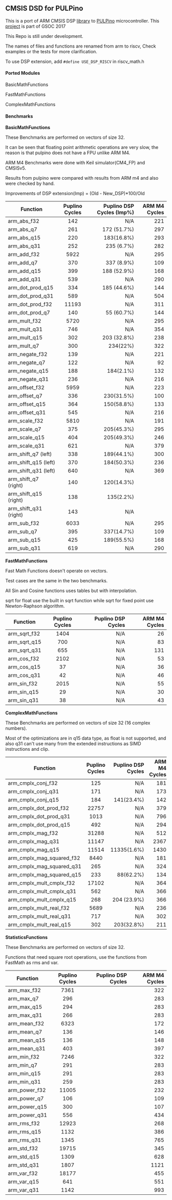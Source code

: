 ## CMSIS DSD for PULPino
This is a port of ARM CMSIS DSP [library](http://www.keil.com/pack/doc/CMSIS/DSP/html/index.html) to [PULPino](https://github.com/pulp-platform/pulpino) microcontroller.
This [project](https://summerofcode.withgoogle.com/projects/?sp-search=Mostafa#5599084384616448) is part of GSOC 2017 

This Repo is still under development.

The names of files and functions are renamed from arm to riscv, Check  examples or the tests for more clarification.

To use DSP extension, add `#define USE_DSP_RISCV` in riscv_math.h


#### Ported Modules
BasicMathFunctions

FastMathFunctions

ComplexMathFunctions
#### Benchmarks
**BasicMathFunctions**

These Benchmarks are performed on vectors of size 32.

It can be seen that floating point arithmetic operations are very slow, the reason is that pulpino does not have a FPU unlike ARM M4.

ARM M4 Benchmarks were done with  Keil simulator(CM4_FP) and CMSISv5.

Results from pulpino were compared with results from ARM m4 and also were checked by hand.

Improvements of DSP extension(Imp) = (Old - New_DSP)*100/Old


| Function        | Puplino Cycles           | Puplino DSP Cycles (Imp%)|  ARM M4 Cycles|
| ------------- |:-------------:| -----:| -----:|
| arm_abs_f32      | 142 | N/A| 221| 
| arm_abs_q7      | 261 |  172 (51.7%)| 297| 
| arm_abs_q15      | 220  |  183(16.8%)| 293| 
| arm_abs_q31      | 252  |  235 (6.7%)| 282| 
| arm_add_f32      | 5922  | N/A | 295| 
| arm_add_q7      | 370 | 337 (8.9%)| 109| 
| arm_add_q15      | 399 | 188 (52.9%)| 168| 
| arm_add_q31      | 539 | N/A | 290| 
| arm_dot_prod_q15      | 334 |185 (44.6%)  |144 | 
| arm_dot_prod_q31      | 589 |  N/A|504 | 
| arm_dot_prod_f32      | 11193 | N/A | 311| 
| arm_dot_prod_q7      | 140 | 55 (60.7%) | 144| 
| arm_mult_f32      | 5720 | N/A | 295| 
| arm_mult_q31      | 746 |  N/A| 354| 
| arm_mult_q15      | 302 | 203 (32.8%)| 238| 
| arm_mult_q7      | 300 | 234(22%) | 322 | 
| arm_negate_f32      | 139 | N/A | 221| 
| arm_negate_q7      | 122  |  N/A| 92| 
| arm_negate_q15      | 188  |  184(2.1%)| 132| 
| arm_negate_q31      | 236  | N/A | 216| 
| arm_offset_f32      | 5959 |  N/A| 223| 
| arm_offset_q7      | 336 | 230(31.5%)| 100| 
| arm_offset_q15      | 364 | 150(58.8%) | 133| 
| arm_offset_q31      | 545 | N/A | 216| 
| arm_scale_f32      | 5810 | N/A | 191| 
| arm_scale_q7      | 375 | 205(45.3%) | 295| 
| arm_scale_q15      | 404 | 205(49.3%) | 246| 
| arm_scale_q31      | 621 | N/A | 379| 
| arm_shift_q7 (left)     | 338 |  189(44.1%) |300 | 
| arm_shift_q15 (left)     | 370 |  184(50.3%) | 236| 
| arm_shift_q31 (left)      | 640|  N/A | 369| 
| arm_shift_q7 (right)      | 140 |  120(14.3%) | | 
| arm_shift_q15 (right)      | 138 |  135(2.2%)| | 
| arm_shift_q31 (right)      | 143|  N/A | | 
| arm_sub_f32      | 6033 | N/A |295 | 
| arm_sub_q7      | 395 |  337(14.7%)| 109| 
| arm_sub_q15      | 425 | 189(55.5%) | 168| 
| arm_sub_q31      | 619 | N/A | 290| 

**FastMathFunctions**

Fast Math Functions doesn't operate on vectors.

Test cases are the same in the two benchmarks.

All Sin and Cosine functions uses tables but with interpolation.

sqrt for float use the built in sqrt function while sqrt for fixed point use  Newton-Raphson algorithm.

| Function        | Puplino Cycles           | Puplino DSP  Cycles|  ARM M4 Cycles|
| ------------- |:-------------:| -----:| -----:|
| arm_sqrt_f32      | 1404 |N/A  | 26| 
| arm_sqrt_q15      | 700 |  N/A| 83| 
| arm_sqrt_q31      | 655 | N/A | 131| 
| arm_cos_f32      | 2102 |  N/A| 53| 
| arm_cos_q15      | 37|N/A  | 36| 
| arm_cos_q31      | 42 |  N/A| 46| 
| arm_sin_f32      | 2015 |  N/A| 55| 
| arm_sin_q15      | 29 |  N/A| 30| 
| arm_sin_q31      | 38 |  N/A| 43| 

**ComplexMathFunctions**

These Benchmarks are performed on vectors of size 32 (16 complex numbers).

Most of the optimizations are in q15 data type, as float is not supported, and also q31 can't use many from the extended instructions as SIMD instructions and clip.

| Function        | Puplino Cycles           | Puplino DSP  Cycles|  ARM M4 Cycles|
| ------------- |:-------------:| -----:| -----:|
| arm_cmplx_conj_f32      |  125|  N/A|181 | 
| arm_cmplx_conj_q31      |  171|  N/A| 173| 
| arm_cmplx_conj_q15      |  184|141(23.4%) | 142| 
| arm_cmplx_dot_prod_f32      | 22757| N/A |379 | 
| arm_cmplx_dot_prod_q31      | 1013| N/A| 796| 
| arm_cmplx_dot_prod_q15      | 492 |N/A  |294 | 
| arm_cmplx_mag_f32      |  31288| N/A | 512| 
| arm_cmplx_mag_q31      |  11147|  N/A| 2367| 
| arm_cmplx_mag_q15      |  11514| 11335(1.6%)| 1430| 
| arm_cmplx_mag_squared_f32      | 8440 |N/A |181 | 
| arm_cmplx_mag_squared_q31      | 265 |  N/A| 324| 
| arm_cmplx_mag_squared_q15      |  233| 88(62.2%)| 134| 
| arm_cmplx_mult_cmplx_f32      | 17102|  N/A| 364| 
| arm_cmplx_mult_cmplx_q31      |562 | N/A| 366| 
| arm_cmplx_mult_cmplx_q15      |  268|204 (23.9%)  | 366| 
| arm_cmplx_mult_real_f32      | 5689 |  N/A| 236| 
| arm_cmplx_mult_real_q31      |  717|  N/A| 302| 
| arm_cmplx_mult_real_q15      |  302| 203(32.8%) | 211| 

**StatisticsFunctions**

These Benchmarks are performed on vectors of size 32.

Functions that need square root operations, use the functions from FastMath as rms and var.

| Function        | Puplino Cycles           | Puplino DSP  Cycles|  ARM M4 Cycles|
| ------------- |:-------------:| -----:| -----:|
| arm_max_f32      | 7361 |  | 322| 
| arm_max_q7      |  296| | 283| 
| arm_max_q15       |  294|  |283 | 
| arm_max_q31        | 266 |  |283 | 
| arm_mean_f32       | 6323 |   |172 | 
| arm_mean_q7       | 136 |  | 146| 
| arm_mean_q15       | 136 |   |148 | 
| arm_mean_q31        | 403 |  |397 | 
| arm_min_f32       | 7246 |  |322 | 
| arm_min_q7        | 291 |  | 283| 
| arm_min_q15       | 291 |  | 283| 
| arm_min_q31       | 259 |  | 283| 
| arm_power_f32      | 11005 |  | 232| 
| arm_power_q7        | 106 |  | 109| 
| arm_power_q15       | 300 |  | 107| 
| arm_power_q31      | 556 |  | 434| 
| arm_rms_f32       | 12923 |  | 268| 
| arm_rms_q15        | 1132 |  | 386| 
| arm_rms_q31      | 1345 |  | 765| 
| arm_std_f32        | 19715 |  | 345| 
| arm_std_q15       | 1309 |  | 628| 
| arm_std_q31      | 1807 |  | 1121| 
| arm_var_f32       | 18177 |  | 455| 
| arm_var_q15      | 641 |  | 551| 
| arm_var_q31       | 1142 |  | 993| 